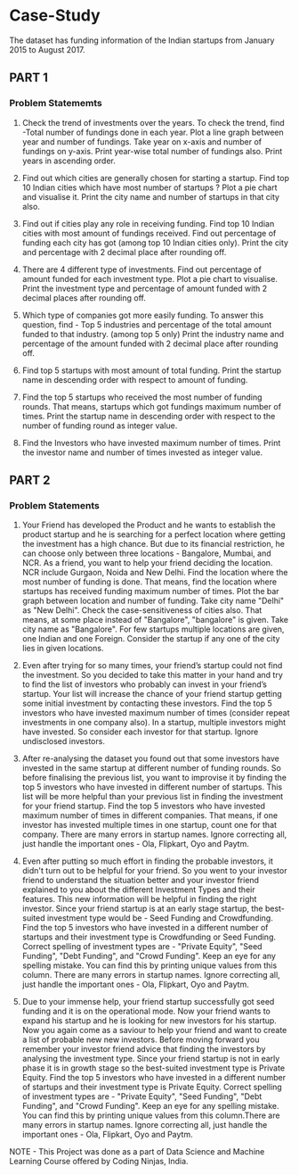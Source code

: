 # Case-Study
The dataset has funding information of the Indian startups from January 2015 to August 2017.

## PART 1 
### Problem Statememts

1. Check the trend of investments over the years. To check the trend, find -Total number of fundings done in each year. Plot a line graph between year and number of fundings. Take year on x-axis and number of fundings on y-axis. Print year-wise total number of fundings also. Print years in ascending order.

2. Find out which cities are generally chosen for starting a startup. Find top 10 Indian cities which have most number of startups ? Plot a pie chart and visualise it. Print the city name and number of startups in that city also.

3. Find out if cities play any role in receiving funding. Find top 10 Indian cities with most amount of fundings received. Find out percentage of funding each city has got (among top 10 Indian cities only). Print the city and percentage with 2 decimal place after rounding off.

4. There are 4 different type of investments. Find out percentage of amount funded for each investment type. Plot a pie chart to visualise. Print the investment type and percentage of amount funded with 2 decimal places after rounding off.

5. Which type of companies got more easily funding. To answer this question, find - Top 5 industries and percentage of the total amount funded to that industry. (among top 5 only)
Print the industry name and percentage of the amount funded with 2 decimal place after rounding off.

6. Find top 5 startups with most amount of total funding. Print the startup name in descending order with respect to amount of funding.

7. Find the top 5 startups who received the most number of funding rounds. That means, startups which got fundings maximum number of times. Print the startup name in descending order with respect to the number of funding round as integer value.

8. Find the Investors who have invested maximum number of times. Print the investor name and number of times invested as integer value.


## PART 2
### Problem Statements

1. Your Friend has developed the Product and he wants to establish the product startup and he is searching for a perfect location where getting the investment has a high chance. But due to its financial restriction, he can choose only between three locations -  Bangalore, Mumbai, and NCR. As a friend, you want to help your friend deciding the location. NCR include Gurgaon, Noida and New Delhi. Find the location where the most number of funding is done. That means, find the location where startups has received funding maximum number of times. Plot the bar graph between location and number of funding. Take city name "Delhi" as "New Delhi". Check the case-sensitiveness of cities also. That means, at some place instead of "Bangalore", "bangalore" is given. Take city name as "Bangalore". For few startups multiple locations are given, one Indian and one Foreign. Consider the startup if any one of the city lies in given locations.


2. Even after trying for so many times, your friend’s startup could not find the investment. So you decided to take this matter in your hand and try to find the list of investors who probably can invest in your friend’s startup. Your list will increase the chance of your friend startup getting some initial investment by contacting these investors. Find the top 5 investors who have invested maximum number of times (consider repeat investments in one company also). In a startup, multiple investors might have invested. So consider each investor for that startup. Ignore undisclosed investors.


3. After re-analysing the dataset you found out that some investors have invested in the same startup at different number of funding rounds. So before finalising the previous list, you want to improvise it by finding the top 5 investors who have invested in different number of startups. This list will be more helpful than your previous list in finding the investment for your friend startup. Find the top 5 investors who have invested maximum number of times in different companies. That means, if one investor has invested multiple times in one startup, count one for that company. There are many errors in startup names. Ignore correcting all, just handle the important ones - Ola, Flipkart, Oyo and Paytm.


4. Even after putting so much effort in finding the probable investors, it didn't turn out to be helpful for your friend. So you went to your investor friend to understand the situation better and your investor friend explained to you about the different Investment Types and their features. This new information will be helpful in finding the right investor. Since your friend startup is at an early stage startup, the best-suited investment type would be - Seed Funding and Crowdfunding. Find the top 5 investors who have invested in a different number of startups and their investment type is Crowdfunding or Seed Funding. Correct spelling of investment types are - "Private Equity", "Seed Funding", "Debt Funding", and "Crowd Funding". Keep an eye for any spelling mistake. You can find this by printing unique values from this column. There are many errors in startup names. Ignore correcting all, just handle the important ones - Ola, Flipkart, Oyo and Paytm.


5. Due to your immense help, your friend startup successfully got seed funding and it is on the operational mode. Now your friend wants to expand his startup and he is looking for new investors for his startup. Now you again come as a saviour to help your friend and want to create a list of probable new new investors. Before moving forward you remember your investor friend advice that finding the investors by analysing the investment type. Since your friend startup is not in early phase it is in growth stage so the best-suited investment type is Private Equity. Find the top 5 investors who have invested in a different number of startups and their investment type is Private Equity. Correct spelling of investment types are - "Private Equity", "Seed Funding", "Debt Funding", and "Crowd Funding". Keep an eye for any spelling mistake. You can find this by printing unique values from this column.There are many errors in startup names. Ignore correcting all, just handle the important ones - Ola, Flipkart, Oyo and Paytm.

NOTE - This Project was done as a part of Data Science and Machine Learning Course offered by Coding Ninjas, India. 

